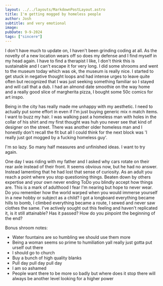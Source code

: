 ```yaml
---
layout: ../../layouts/MarkdownPostLayout.astro
title: I'm getting mogged by homeless people
author: Josh
subtitle: and very emotional
image:
pubDate: 9-9-2024
tags: ["sincere"]
---
```

<p>I don't have much to update on, I haven't been grinding coding at all. As the novelty of a new location wears off so does my defense and I find myself in my head again. I have to find a therapist I like, I don't think this is sustainable and I can't escape it for very long. I did some shrooms and went to the museum today which was ok, the museum is really nice. I started to get stuck in negative thought loops and had intense urges to leave quite often but recognized that I was just seeking something familiar so I stayed and will call that a dub. I had an almond date smoothie on the way home and a really good slice of margherita pizza, I bought some 50c comics for art inspo.

Being in the city has really made me unhappy with my aesthetic. I need to actually put some effort in even if I'm just buying generic mix n match items. I want to buzz my hair. I was walking past a homeless man with holes in the collar of his shirt and my first thought was huh you never see that kind of designer on the street. There was another older homeless man and I honestly don't recall the fit but all I could think for the next block was 'I really just got mogged by a fucking homeless guy'.

I'm so lazy. So many half measures and unfinished ideas. I want to try again. 

One day I was riding with my father and I asked why cars rotate on their rear axle instead of their front. It seems obvious now, but he had no answer. Instead lamenting that he had lost that sense of curiosity. As an adult you reach a point where you stop questioning things. Beaten down by others expertise and your own never ending ToDo you blindly accept how things are. This is a mark of adulthood I fear I'm nearing but hope to never wear. Do you remember how the world warped when you would immerse yourself in a new hobby or subject as a child? I got a longboard everything became hills to bomb, I climbed everything became a route, I sewed and never saw clothes the same. I've actively sought out this feeling and haven't replicated it, is it still attainable? Has it passed? How do you pinpoint the beginning of the end? 

Bonus shroom notes:
- Water fountains are so humbling we should use them more
- Being a woman seems so prime to humiliation yall really just gotta put urself out there
- I should go to church
- Buy a bunch of high quality blanks
- Pull day pull day pull day
- I am so ashamed
- People want there to be more so badly but where does it stop there will always be another level looking for a higher power
</p>